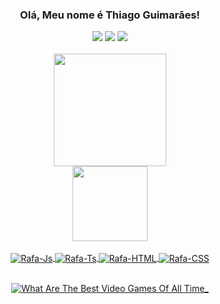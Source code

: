 ### <div align="center"> Olá, Meu nome é Thiago Guimarães! </div>

<div align="center"> 
  </a>
  <a href="https://www.instagram.com/thiago.mg13/" target="_blank"><img src="https://img.shields.io/badge/-Instagram-%23E4405F?style=for-the-badge&logo=instagram&logoColor=white" target="_blank"></a>
  <a href = "mailto:bl4ydk92322@gmail.com"><img src="https://img.shields.io/badge/-Gmail-%23333?style=for-the-badge&logo=gmail&logoColor=white" target="_blank"></a>
  <a href="https://www.linkedin.com/in/thiago-guimar%C3%A3es-/" target="_blank"><img src="https://img.shields.io/badge/-LinkedIn-%230077B5?style=for-the-badge&logo=linkedin&logoColor=white" target="_blank"></a>
</div>

<div align="center">
<a href="hhtps://beacons.ai/thiaagoguimaraes">
<br>
 <img height="180cm" src="https://github-readme-stats.vercel.app/api?username=thiaagoguimaraes&show_icons=true&theme=highcontrast"/>
  <br/>
 <img height="120cm" src="https://github-readme-stats.vercel.app/api/top-langs/?username=thiaagoguimaraes&layout=compact&langs_count=7&theme=highcontrast"/>

</div>
<div align="center" style="display: inline_block"><br>
  <img align="center" alt="Rafa-Js"  src="https://img.shields.io/badge/JavaScript-F7DF1E?style=for-the-badge&logo=javascript&logoColor=black">
  <img align="center" alt="Rafa-Ts"  src="https://img.shields.io/badge/TypeScript-007ACC?style=for-the-badge&logo=typescript&logoColor=white">
  <img align="center" alt="Rafa-HTML" src="https://img.shields.io/badge/HTML5-E34F26?style=for-the-badge&logo=html5&logoColor=white">
  <img align="center" alt="Rafa-CSS"  src="https://img.shields.io/badge/CSS3-1572B6?style=for-the-badge&logo=css3&logoColor=white">
</div>
 
 <div align="center">
 <br/>
 
 ![What Are The Best Video Games Of All Time_](https://user-images.githubusercontent.com/72541129/197295981-142c78b3-83a4-41e4-b238-ccf20f2bcc04.gif)


</div>
